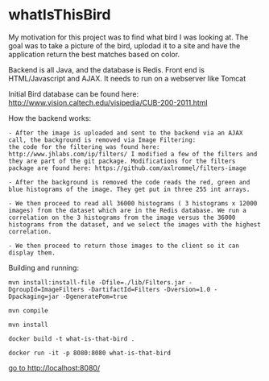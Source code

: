 # whatIsThisBird

My motivation for this project was to find what bird I was looking at. The goal was to take a picture of the bird, uplodad it to a site and have the application return the best matches based on color.

Backend is all Java, and the database is Redis. Front end is HTML/Javascript and AJAX. It needs to run on a webserver like Tomcat

Initial Bird database can be found here: http://www.vision.caltech.edu/visipedia/CUB-200-2011.html

How the backend works:
    
    - After the image is uploaded and sent to the backend via an AJAX call, the background is removed via Image Filtering: 
    the code for the filtering was found here: http://www.jhlabs.com/ip/filters/ I modified a few of the filters and they are part of the git package. Modifications for the filters package are found here: https://github.com/axlrommel/filters-image
    
    - After the background is removed the code reads the red, green and blue histograms of the image. They get put in three 255 int arrays. 
    
    - We then proceed to read all 36000 histograms ( 3 histograms x 12000 images) from the dataset which are in the Redis database. We run a correlation on the 3 histograms from the image versus the 36000 histograms from the dataset, and we select the images with the highest correlation. 
    
    - We then proceed to return those images to the client so it can display them. 
    
Building and running:

`mvn install:install-file -Dfile=./lib/Filters.jar -DgroupId=ImageFilters -DartifactId=Filters -Dversion=1.0 -Dpackaging=jar -DgeneratePom=true`

`mvn compile`

`mvn install`

`docker build -t what-is-that-bird .`

`docker run -it -p 8080:8080 what-is-that-bird`



[go to http://localhost:8080/](http://localhost:8080/)




